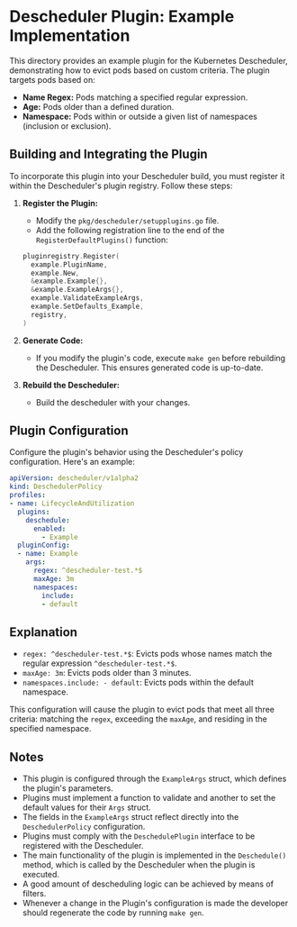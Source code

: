 # Descheduler Plugin: Example Implementation

This directory provides an example plugin for the Kubernetes Descheduler,
demonstrating how to evict pods based on custom criteria. The plugin targets
pods based on:

* **Name Regex:** Pods matching a specified regular expression.
* **Age:** Pods older than a defined duration.
* **Namespace:** Pods within or outside a given list of namespaces (inclusion
  or exclusion).

## Building and Integrating the Plugin

To incorporate this plugin into your Descheduler build, you must register it
within the Descheduler's plugin registry. Follow these steps:

1.  **Register the Plugin:**
    * Modify the `pkg/descheduler/setupplugins.go` file.
    * Add the following registration line to the end of the
      `RegisterDefaultPlugins()` function:

    ```go
    pluginregistry.Register(
      example.PluginName,
      example.New,
      &example.Example{},
      &example.ExampleArgs{},
      example.ValidateExampleArgs,
      example.SetDefaults_Example,
      registry,
    )
    ```

2.  **Generate Code:**
    * If you modify the plugin's code, execute `make gen` before rebuilding the
      Descheduler. This ensures generated code is up-to-date.

3.  **Rebuild the Descheduler:**
    * Build the descheduler with your changes.

## Plugin Configuration

Configure the plugin's behavior using the Descheduler's policy configuration.
Here's an example:

```yaml
apiVersion: descheduler/v1alpha2
kind: DeschedulerPolicy
profiles:
- name: LifecycleAndUtilization
  plugins:
    deschedule:
      enabled:
        - Example
  pluginConfig:
  - name: Example
    args:
      regex: ^descheduler-test.*$
      maxAge: 3m
      namespaces:
        include:
        - default
```

## Explanation

- `regex: ^descheduler-test.*$`: Evicts pods whose names match the regular
  expression `^descheduler-test.*$`.
- `maxAge: 3m`: Evicts pods older than 3 minutes.
- `namespaces.include: - default`: Evicts pods within the default namespace.

This configuration will cause the plugin to evict pods that meet all three
criteria: matching the `regex`, exceeding the `maxAge`, and residing in the
specified namespace.

## Notes

- This plugin is configured through the `ExampleArgs` struct, which defines the
  plugin's parameters.
- Plugins must implement a function to validate and another to set the default
  values for their `Args` struct.
- The fields in the `ExampleArgs` struct reflect directly into the
  `DeschedulerPolicy` configuration.
- Plugins must comply with the `DeschedulePlugin` interface to be registered
  with the Descheduler.
- The main functionality of the plugin is implemented in the `Deschedule()`
  method, which is called by the Descheduler when the plugin is executed.
- A good amount of descheduling logic can be achieved by means of filters.
- Whenever a change in the Plugin's configuration is made the developer should
  regenerate the code by running `make gen`.
